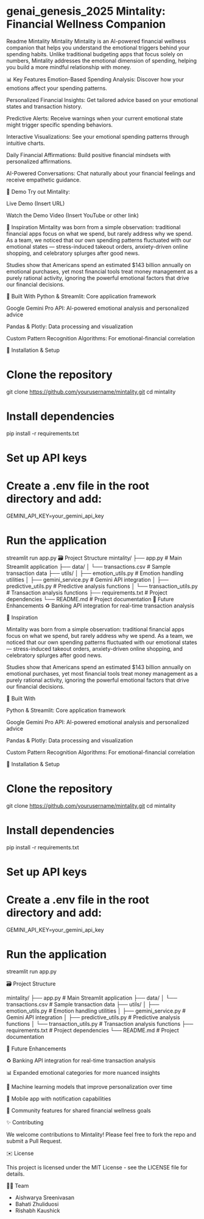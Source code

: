 # genai_genesis_2025 Mintality: Financial Wellness Companion
Readme Mintality
Mintality
Mintality is an AI-powered financial wellness companion that helps you understand the emotional triggers behind your spending habits. Unlike traditional budgeting apps that focus solely on numbers, Mintality addresses the emotional dimension of spending, helping you build a more mindful relationship with money.

📊 Key Features
Emotion-Based Spending Analysis: Discover how your emotions affect your spending patterns.

Personalized Financial Insights: Get tailored advice based on your emotional states and transaction history.

Predictive Alerts: Receive warnings when your current emotional state might trigger specific spending behaviors.

Interactive Visualizations: See your emotional spending patterns through intuitive charts.

Daily Financial Affirmations: Build positive financial mindsets with personalized affirmations.

AI-Powered Conversations: Chat naturally about your financial feelings and receive empathetic guidance.

📱 Demo
Try out Mintality:

Live Demo (Insert URL)

Watch the Demo Video (Insert YouTube or other link)

🌟 Inspiration
Mintality was born from a simple observation: traditional financial apps focus on what we spend, but rarely address why we spend. As a team, we noticed that our own spending patterns fluctuated with our emotional states — stress-induced takeout orders, anxiety-driven online shopping, and celebratory splurges after good news.

Studies show that Americans spend an estimated $143 billion annually on emotional purchases, yet most financial tools treat money management as a purely rational activity, ignoring the powerful emotional factors that drive our financial decisions.

🤖 Built With
Python & Streamlit: Core application framework

Google Gemini Pro API: AI-powered emotional analysis and personalized advice

Pandas & Plotly: Data processing and visualization

Custom Pattern Recognition Algorithms: For emotional-financial correlation

🚀 Installation & Setup
# Clone the repository
git clone https://github.com/yourusername/mintality.git
cd mintality

# Install dependencies
pip install -r requirements.txt

# Set up API keys
# Create a .env file in the root directory and add:
GEMINI_API_KEY=your_gemini_api_key

# Run the application
streamlit run app.py
🗃️ Project Structure
mintality/
├── app.py                  # Main Streamlit application
├── data/
│   └── transactions.csv    # Sample transaction data
├── utils/
│   ├── emotion_utils.py    # Emotion handling utilities
│   ├── gemini_service.py   # Gemini API integration
│   ├── predictive_utils.py # Predictive analysis functions
│   └── transaction_utils.py # Transaction analysis functions
├── requirements.txt        # Project dependencies
└── README.md               # Project documentation
🚀 Future Enhancements
♻️ Banking API integration for real-time transaction analysis

🌟 Inspiration

Mintality was born from a simple observation: traditional financial apps focus on what we spend, but rarely address why we spend. As a team, we noticed that our own spending patterns fluctuated with our emotional states — stress-induced takeout orders, anxiety-driven online shopping, and celebratory splurges after good news.

Studies show that Americans spend an estimated $143 billion annually on emotional purchases, yet most financial tools treat money management as a purely rational activity, ignoring the powerful emotional factors that drive our financial decisions.

🤖 Built With

Python & Streamlit: Core application framework

Google Gemini Pro API: AI-powered emotional analysis and personalized advice

Pandas & Plotly: Data processing and visualization

Custom Pattern Recognition Algorithms: For emotional-financial correlation

🚀 Installation & Setup

# Clone the repository
git clone https://github.com/yourusername/mintality.git
cd mintality

# Install dependencies
pip install -r requirements.txt


# Set up API keys
# Create a .env file in the root directory and add:
GEMINI_API_KEY=your_gemini_api_key

# Run the application
streamlit run app.py

🗃️ Project Structure

mintality/
├── app.py                  # Main Streamlit application
├── data/
│   └── transactions.csv    # Sample transaction data
├── utils/
│   ├── emotion_utils.py    # Emotion handling utilities
│   ├── gemini_service.py   # Gemini API integration
│   ├── predictive_utils.py # Predictive analysis functions
│   └── transaction_utils.py # Transaction analysis functions
├── requirements.txt        # Project dependencies
└── README.md               # Project documentation

🚀 Future Enhancements

♻️ Banking API integration for real-time transaction analysis

📊 Expanded emotional categories for more nuanced insights

🧐 Machine learning models that improve personalization over time

📱 Mobile app with notification capabilities

👥 Community features for shared financial wellness goals

✨ Contributing

We welcome contributions to Mintality! Please feel free to fork the repo and submit a Pull Request.

✉️ License

This project is licensed under the MIT License - see the LICENSE file for details.

👨‍💼 Team

- Aishwarya Sreenivasan
- Bahati Zhuliduosi
- Rishabh Kaushick
